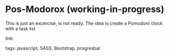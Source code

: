 Pos-Modorox (working-in-progress)
============

This is just an excercise, is not ready. The idea is create a Pomodoro clock with a task list

link:

tags: javascript, SASS, Bootstrap, progresbar
